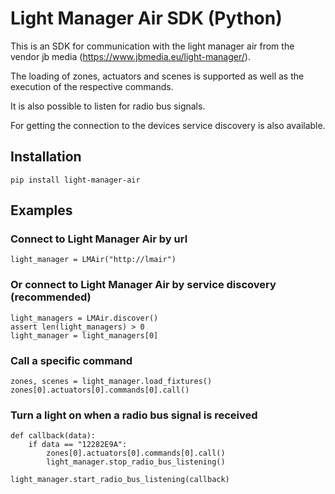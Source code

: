 # Light Manager Air SDK (Python)

This is an SDK for communication with the light manager air from the vendor jb media (https://www.jbmedia.eu/light-manager/).

The loading of zones, actuators and scenes is supported as well as the execution of the respective commands.

It is also possible to listen for radio bus signals.

For getting the connection to the devices service discovery is also available.

## Installation

    pip install light-manager-air

## Examples

### Connect to Light Manager Air by url

    light_manager = LMAir("http://lmair")

### Or connect to Light Manager Air by service discovery (recommended)

    light_managers = LMAir.discover()
    assert len(light_managers) > 0
    light_manager = light_managers[0]

### Call a specific command

    zones, scenes = light_manager.load_fixtures()
    zones[0].actuators[0].commands[0].call()

### Turn a light on when a radio bus signal is received

    def callback(data):
        if data == "12282E9A":
            zones[0].actuators[0].commands[0].call()
            light_manager.stop_radio_bus_listening()

    light_manager.start_radio_bus_listening(callback)

    

